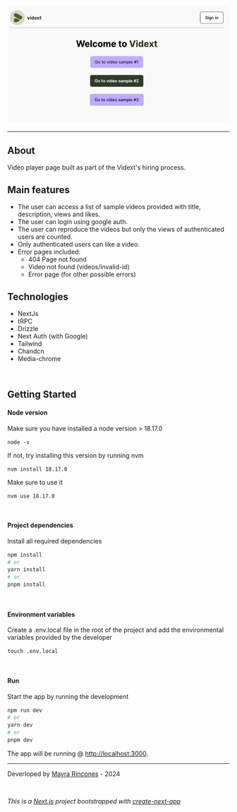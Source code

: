 ## <img src="/public/readme-app.png">

---

## About

Video player page built as part of the Vidext's hiring process.

## Main features

- The user can access a list of sample videos provided with title, description, views and likes.
- The user can login using google auth.
- The user can reproduce the videos but only the views of authenticated users are counted.
- Only authenticated users can like a video.
- Error pages included:
  - 404 Page not found
  - Video not found (videos/invalid-id)
  - Error page (for other possible errors)

## Technologies

- NextJs
- tRPC
- Drizzle
- Next Auth (with Google)
- Tailwind
- Chandcn
- Media-chrome

<br>

## Getting Started

#### Node version

Make sure you have installed a node version > 18.17.0

```
node -v
```

If not, try installing this version by running nvm

```
nvm install 18.17.0
```

Make sure to use it

```
nvm use 18.17.0
```

<br>

#### Project dependencies

Install all required dependencies

```bash
npm install
# or
yarn install
# or
pnpm install
```

<br>

#### Environment variables

Create a .env.local file in the root of the project and add the environmental variables provided by the developer

```
touch .env.local
```

<br>

#### Run

Start the app by running the development

```bash
npm run dev
# or
yarn dev
# or
pnpm dev
```

The app will be running @ [http://localhost:3000](http://localhost:3000).

---

Deverloped by [Mayra Rincones](https://www.linkedin.com/in/mayrarincones/) - 2024

<br>

_This is a [Next.js](https://nextjs.org/) project bootstrapped with [create-next-app](https://github.com/vercel/next.js/tree/canary/packages/create-next-app)_
